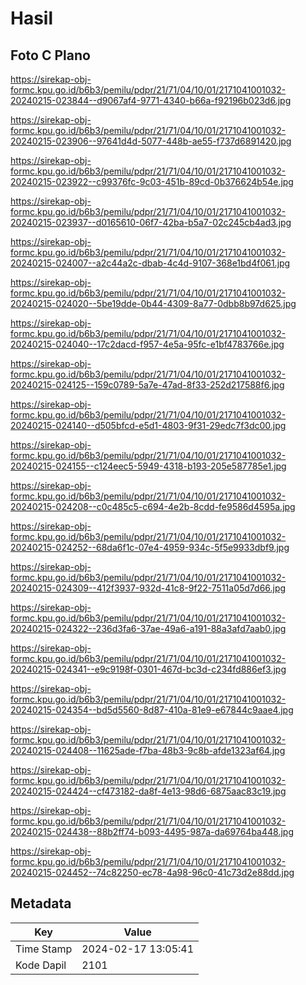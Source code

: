 # Hasil

## Foto C Plano

https://sirekap-obj-formc.kpu.go.id/b6b3/pemilu/pdpr/21/71/04/10/01/2171041001032-20240215-023844--d9067af4-9771-4340-b66a-f92196b023d6.jpg

https://sirekap-obj-formc.kpu.go.id/b6b3/pemilu/pdpr/21/71/04/10/01/2171041001032-20240215-023906--97641d4d-5077-448b-ae55-f737d6891420.jpg

https://sirekap-obj-formc.kpu.go.id/b6b3/pemilu/pdpr/21/71/04/10/01/2171041001032-20240215-023922--c99376fc-9c03-451b-89cd-0b376624b54e.jpg

https://sirekap-obj-formc.kpu.go.id/b6b3/pemilu/pdpr/21/71/04/10/01/2171041001032-20240215-023937--d0165610-06f7-42ba-b5a7-02c245cb4ad3.jpg

https://sirekap-obj-formc.kpu.go.id/b6b3/pemilu/pdpr/21/71/04/10/01/2171041001032-20240215-024007--a2c44a2c-dbab-4c4d-9107-368e1bd4f061.jpg

https://sirekap-obj-formc.kpu.go.id/b6b3/pemilu/pdpr/21/71/04/10/01/2171041001032-20240215-024020--5be19dde-0b44-4309-8a77-0dbb8b97d625.jpg

https://sirekap-obj-formc.kpu.go.id/b6b3/pemilu/pdpr/21/71/04/10/01/2171041001032-20240215-024040--17c2dacd-f957-4e5a-95fc-e1bf4783766e.jpg

https://sirekap-obj-formc.kpu.go.id/b6b3/pemilu/pdpr/21/71/04/10/01/2171041001032-20240215-024125--159c0789-5a7e-47ad-8f33-252d217588f6.jpg

https://sirekap-obj-formc.kpu.go.id/b6b3/pemilu/pdpr/21/71/04/10/01/2171041001032-20240215-024140--d505bfcd-e5d1-4803-9f31-29edc7f3dc00.jpg

https://sirekap-obj-formc.kpu.go.id/b6b3/pemilu/pdpr/21/71/04/10/01/2171041001032-20240215-024155--c124eec5-5949-4318-b193-205e587785e1.jpg

https://sirekap-obj-formc.kpu.go.id/b6b3/pemilu/pdpr/21/71/04/10/01/2171041001032-20240215-024208--c0c485c5-c694-4e2b-8cdd-fe9586d4595a.jpg

https://sirekap-obj-formc.kpu.go.id/b6b3/pemilu/pdpr/21/71/04/10/01/2171041001032-20240215-024252--68da6f1c-07e4-4959-934c-5f5e9933dbf9.jpg

https://sirekap-obj-formc.kpu.go.id/b6b3/pemilu/pdpr/21/71/04/10/01/2171041001032-20240215-024309--412f3937-932d-41c8-9f22-7511a05d7d66.jpg

https://sirekap-obj-formc.kpu.go.id/b6b3/pemilu/pdpr/21/71/04/10/01/2171041001032-20240215-024322--236d3fa6-37ae-49a6-a191-88a3afd7aab0.jpg

https://sirekap-obj-formc.kpu.go.id/b6b3/pemilu/pdpr/21/71/04/10/01/2171041001032-20240215-024341--e9c9198f-0301-467d-bc3d-c234fd886ef3.jpg

https://sirekap-obj-formc.kpu.go.id/b6b3/pemilu/pdpr/21/71/04/10/01/2171041001032-20240215-024354--bd5d5560-8d87-410a-81e9-e67844c9aae4.jpg

https://sirekap-obj-formc.kpu.go.id/b6b3/pemilu/pdpr/21/71/04/10/01/2171041001032-20240215-024408--11625ade-f7ba-48b3-9c8b-afde1323af64.jpg

https://sirekap-obj-formc.kpu.go.id/b6b3/pemilu/pdpr/21/71/04/10/01/2171041001032-20240215-024424--cf473182-da8f-4e13-98d6-6875aac83c19.jpg

https://sirekap-obj-formc.kpu.go.id/b6b3/pemilu/pdpr/21/71/04/10/01/2171041001032-20240215-024438--88b2ff74-b093-4495-987a-da69764ba448.jpg

https://sirekap-obj-formc.kpu.go.id/b6b3/pemilu/pdpr/21/71/04/10/01/2171041001032-20240215-024452--74c82250-ec78-4a98-96c0-41c73d2e88dd.jpg


## Metadata

| Key        | Value               |
| ---------- | ------------------- |
| Time Stamp | 2024-02-17 13:05:41 |
| Kode Dapil | 2101                |



